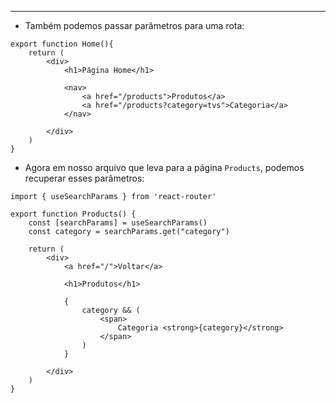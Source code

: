 ___
- Também podemos passar parâmetros para uma rota:
```tsx
export function Home(){
	return (
		<div>
			<h1>Página Home</h1>

			<nav>
				<a href="/products">Produtos</a>
				<a href="/products?category=tvs">Categoria</a>
			</nav>
		
		</div>
	)
}
```
- Agora em nosso arquivo que leva para a página `Products`, podemos recuperar esses parâmetros:
```tsx
import { useSearchParams } from 'react-router'

export function Products() {
	const [searchParams] = useSearchParams()
	const category = searchParams.get("category")

	return (
		<div>
			<a href="/">Voltar</a>

			<h1>Produtos</h1>

			{
				category && (
					<span>
						Categoria <strong>{category}</strong>
					</span>
				)
			}
		
		</div>
	)
}
```